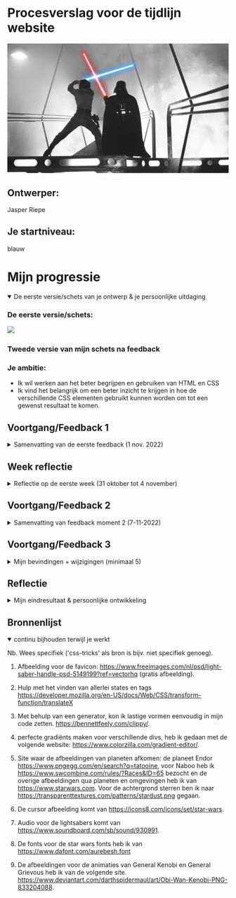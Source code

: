 # Procesverslag voor de tijdlijn website

![Luke SKywalker vecht tegen Darth Vader in Cloud City](readme-images/star-wars-remix-song.jpeg "Luke SKywalker vecht tegen Darth Vader in Cloud City")


## Ontwerper: 
Jasper Riepe

## Je startniveau:
blauw

# Mijn progressie

<details open>
  <summary>De eerste versie/schets van je ontwerp & je persoonlijke uitdaging</summary>

  ### De eerste versie/schets:
  ![](readme-images/20221031_225448.jpg)

  ### Tweede versie van mijn schets na feedback

  ### Je ambitie:

- Ik wil werken aan het beter begrijpen en gebruiken van HTML en CSS
- Ik vind het belangrijk om een beter inzicht te krijgen in hoe de verschillende CSS elementen gebruikt kunnen worden om tot een gewenst resultaat te komen.
 
</details>




## Voortgang/Feedback 1

<details>
  <summary>Samenvatting van de eerste feedback (1 nov. 2022)</summary>

  ### Bevindingen:

  - Kijk goed waar je je informatie gaat neerzetten en maak deze ook informatief.
  - Hele scherm benutten, leuk om naar links en rechts te scrollen of naar beneden.
  - Interactief lightsaber wanneer je scrollt, dat hij langer wordt.
  - Sounds toevoegen aan de lightsabers.
  - Misschien filmpjes van gevecht scenes toevoegen.
  - Soort opstart animatie toevoegen.
  - LEGO Star Wars lightsaber toevoegen.
  - Achtergrond zwart met wat fonkelende sterretjes

  ### oplossingen:
 Tijdens de feedback van een andere student, heb ik veel nieuwe en goeie ideeën gekregen. Zo moet ik goed gaan nadenken waar ik mijn informatie neerzet. Dit wil ik graag interactief houden, dus de plek is belangrijk. Daarnaast moet ik een besluit nemen hoe ik de hele pagina wil gaan vullen. Naar beneden scrollen of links en rechts? Er moet ook duidelijke feedback komen voor de gebruiker als hij/zij op een bepaalde knop drukt. Dit kan visueel gebeuren door een zichtbare verandering of op een andere manier.

 Als volgt is het toevoegen van geluiden een *must have*. Lightsabers hebben een enorm uniek geluid, een die elk persoon wel kan herkennen. Deze wil ik dus enorm graag toepassen. Dit geldt ook voor quotes van karakters uit de film of series of andere speciale geluiden. Ik ga dus de aankomende week meer focus leggen op het begrijpen van Java codes. Ik heb het gevoel dat hier de sleutel ligt tot het maken van vele animaties.

 Ik zit ook al na te denken over een opstart animatie. Dus als je de website aanklikt en voor het eerst bekijkt, dat er een aantal afbeeldingen van lightsaber vecht scènes in beeld komen, dan langzaam het woord **Star Wars** en vervolgens verdwijnt het allemaal en verschijnen de lightabers. Door lightsabers te laten zien vooraf, weet de gebruiker sneller dat het over lightsabers gaat. Ik heb nog geen idee hoe ik dit moet gaan aanpakken, maar zoals ik al zei moet dit met CSS en Java wel lukken.

 Een Easter Egg kan een LEGO lightsabers zijn die ik toevoeg. Deze wordt natuurlijk niet in de films of dergelijke gebruikt, maar is wel een iconisch LEGO onderdeel dat elke Star Wars fan wel herkent. Verdere easter eggs zullen te maken hebben met geluiden of beelden uit de films en series van Star Wars.

 Als laatste punt is de achtergrond. Graag wil ik een achtergrond die past bij de lightsabers. Een goeie manier is het gebruik van sterretjes. Een animatie toevoegen aan de achtergrond maakt de webiste nog interessanter!

</details>

## Week reflectie
<details>
  <summary> Reflectie op de eerste week (31 oktober tot 4 november)</summary>

  ### Inleiding
  Afgelopen week heb ik mij enorm ingezet om alles te weten te komen over HTML, CSS en Java Script. Ik begon moeizaam en wist niet waar ik moest beginnen. Gelukkig waren er studenten die mij wisten te vertellen hoe ik het beste kon starten met een website en al gauw had ik mijn eerste regels code geschreven. Grappig hoe je emoties tijdens het coderen kunnen veranderen. Het ene moment ben je trots dat iets lukt, en nog geen 10 minuten later zit je gefrustreerd door een foutmelding achter je scherm te zoeken naar de typefout die je hebt gemaakt.
  
  Ik vind coderen best leuk. Je ziet meteen resultaat en dat is zeker handig voor iemand die geen geduld heeft! Ik leer enorm snel hoe HTML en CSS in elkaar zitten. We krijgen voldoende uitleg en oefeningen. Hierdoor kan ik mijn kennis blijven vergroten.

  Ik heb vertrouwen in mijn website. Ik heb tot nu toe een goeie basis, iets waar ik al trots op ben. Ik ga de aankomende week veel veranderingen doorvoeren en verbeteringen toepassen. Ik zal om feedback blijven vragen om zo tot een top resultaat te komen!

  ### Pluspunten van de week

  - Ik vraag voldoende hulp aan medestudenten, de studenassistent en docent.
  - Mijn website heeft een goeie basis om aan door te werken.
  - Er is een fijne sfeer in de klas, dat zorgt dat je niet beschaamd hoeft te zijn om vragen te stellen.
  - Zelfs ik wordt wel eens gevraagd of ik met iemand kan meekijken.

  ### Verbeterpunten van de week

- Inhoudelijk moet mijn site meer *responsive* worden.
- De animaties voor de lightsaber blades moeten gemaakt en gelinked worden.
- Ik moet meer het beoordelingsformulier bijhouden om te zorgen dat ik geen punten mis.

</details>

## Voortgang/Feedback 2

<details>
  <summary>Samenvatting van feedback moment 2 (7-11-2022)</summary>
  
  ### Bevindingen:
  Vandaag had ik een feedbakc moment met Mila uit de klas. Nadat ik haar feedback had gegeven, vulde ze voor mij een beoordelingsformulier in. Ze omcirkelde op het begin meerdere malen 'ja'. Echter toen ze verder ging kwamen we bij het eerste punt van verbetering, en dat is dat de afbeeldingen (welke tevoorschijn komen als je op een planeet klikt) nog geen goeie verhoudingen hebben. Dit klopt aangezien dit afbeeldingen waren waarmee ik de functie aan het testen was. Ook de kwaliteit van de afbeeldingen mag een stuk beter.

  Als volgende punt was er aan te merken dat wel alles goed te bereiken was met de 'tab' toets, maar nog geen interactieve elementen bevatten. Ik mag ook meer gebruik gaan maken van een bijvoorbeeld 

  #### oplossing:

</details>




## Voortgang/Feedback 3

<details>
  <summary>Mijn bevindingen + wijzigingen (minimaal 5)</summary>
  
  ### Bevinding 1:
  Omschrijving van wat er nog niet orde was (tekst en afbeeding(en)).

  #### oplossing:
  Beschrijving hoe je het hebt hebt opgelost of als het niet gelukt is hoe je het zou oplossen (tekst en afbeeding(en)).



  ### Bevinding 2:
  Omschrijving van wat er nog niet orde was (tekst en afbeeding(en)).

  #### oplossing:
  Beschrijving hoe je het hebt hebt opgelost of als het niet gelukt is hoe je het zou oplossen (tekst en afbeeding(en)).



  ### Bevinding 3:
  ...

</details>




## Reflectie

<details>
  <summary>Mijn eindresultaat & persoonlijke ontwikkeling</summary>

  ### Je uitkomst - karakteristiek screenshot(s):
  <img src="readme-images/dummy-plaatje.jpg" width="375px" alt="final ontwerp">


  ### Dit ging goed/Heb ik geleerd: 
  Korte omschrijving met plaatje(s)

  <img src="readme-images/dummy-plaatje.jpg" width="375px" alt="top">


  ### Dit was lastig/Is niet gelukt:
  Korte omschrijving met plaatje(s)

  <img src="readme-images/dummy-plaatje.jpg" width="375px" alt="bummer">
</details>




## Bronnenlijst

<details open>
<summary>continu bijhouden terwijl je werkt</summary>

Nb. Wees specifiek ('css-tricks' als bron is bijv. niet specifiek genoeg).

1. Afbeelding voor de favicon: https://www.freeimages.com/nl/psd/light-saber-handle-psd-5149199?ref=vectorhq (gratis afbeelding).

2. Hulp met het vinden van allerlei states en tags
https://developer.mozilla.org/en-US/docs/Web/CSS/transform-function/translateX

3. Met behulp van een generator, kon ik lastige vormen eenvoudig in mijn code zetten. https://bennettfeely.com/clippy/.

4. perfecte gradiënts maken voor verschillende divs, heb ik gedaan met de volgende website: https://www.colorzilla.com/gradient-editor/.

5. Site waar de afbeeldingen van planeten afkomen: de planeet Endor https://www.pngegg.com/en/search?q=tatooine, voor Naboo heb ik https://www.swcombine.com/rules/?Races&ID=65 bezocht en de overige afbeeldingen qua planeten en omgevingen heb ik van https://www.starwars.com.
Voor de achtergrond sterren ben ik naar https://transparenttextures.com/patterns/stardust.png gegaan.

6. De cursor afbeelding komt van https://icons8.com/icons/set/star-wars.

7. Audio voor de lightsabers komt van https://www.soundboard.com/sb/sound/930991.

8. De fonts voor de star wars fonts heb ik van https://www.dafont.com/aurebesh.font

9. De afbeeldingen voor de animaties van General Kenobi en General Grievous heb ik van de volgende site. https://www.deviantart.com/darthspidermaul/art/Obi-Wan-Kenobi-PNG-833204088.

</details>